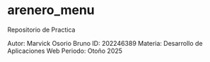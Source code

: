 # arenero_menu
Repositorio de Practica 

Autor: Marvick Osorio Bruno
ID: 202246389
Materia: Desarrollo de Aplicaciones Web
Periodo: Otoño 2025
